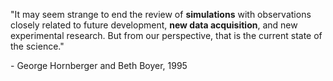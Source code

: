 "It may seem strange to end the review of **simulations** with observations closely related to future development, **new data acquisition**, and new experimental research. But from our perspective, that is the current state of the science."

\- George Hornberger and Beth Boyer, 1995